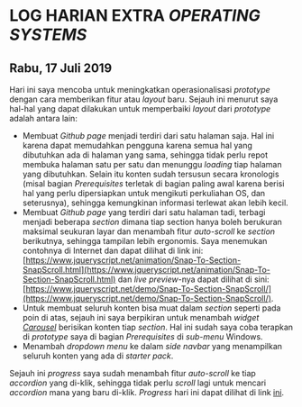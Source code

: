 # LOG HARIAN EXTRA *OPERATING SYSTEMS*
## Rabu, 17 Juli 2019

Hari ini saya mencoba untuk meningkatkan operasionalisasi *prototype* dengan cara memberikan fitur atau *layout* baru. Sejauh ini  menurut saya hal-hal yang dapat dilakukan untuk memperbaiki *layout* dari *prototype* adalah antara lain:
-  Membuat *Github page* menjadi terdiri dari satu halaman saja. Hal ini karena dapat memudahkan pengguna karena semua hal yang dibutuhkan ada di halaman yang sama, sehingga tidak perlu repot membuka halaman satu per satu dan menunggu *loading* tiap halaman yang dibutuhkan. Selain itu konten sudah tersusun secara kronologis (misal bagian *Prerequisites* terletak di bagian paling awal karena berisi hal yang perlu dipersiapkan untuk mengikuti perkuliahan OS, dan seterusnya), sehingga kemungkinan informasi terlewat akan lebih kecil.
- Membuat *Github page* yang terdiri dari satu halaman tadi, terbagi menjadi beberapa *section* dimana tiap section hanya boleh berukuran maksimal seukuran layar dan menambah fitur *auto-scroll* ke *section* berikutnya, sehingga tampilan lebih ergonomis. Saya menemukan contohnya di Internet dan dapat dilihat di link ini: [https://www.jqueryscript.net/animation/Snap-To-Section-SnapScroll.html](https://www.jqueryscript.net/animation/Snap-To-Section-SnapScroll.html) dan *live preview*-nya dapat dilihat di sini: [https://www.jqueryscript.net/demo/Snap-To-Section-SnapScroll/](https://www.jqueryscript.net/demo/Snap-To-Section-SnapScroll/).
- Untuk membuat seluruh konten bisa muat dalam *section* seperti pada poin di atas, sejauh ini saya berpikiran untuk menambah *widget* *[Carousel](https://getbootstrap.com/docs/4.0/components/carousel/)* berisikan konten tiap *section*. Hal ini sudah saya coba terapkan di *prototype* saya di bagian *Prerequisites* di *sub-menu* Windows.
- Menambah *dropdown menu* ke dalam *side navbar* yang menampilkan seluruh konten yang ada di *starter pack*.

Sejauh ini *progress* saya sudah menambah fitur *auto-scroll* ke tiap *accordion* yang di-klik, sehingga tidak perlu *scroll* lagi untuk mencari *accordion* mana yang baru di-klik. *Progress* hari ini dapat dilihat di link [ini](https://andriansyahp.github.io/extra191/).